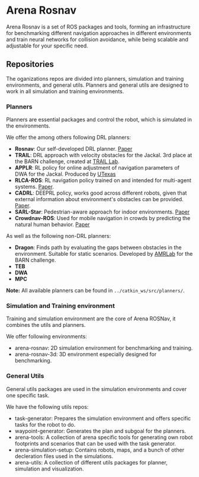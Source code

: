 # Arena Rosnav

Arena Rosnav is a set of ROS packages and tools, forming an infrastructure
for benchmarking different navigation approaches in different environments
and train neural networks for collision avoidance, while being scalable and 
adjustable for your specific need.


## Repositories

The oganizations repos are divided into planners, simulation and training environments, and general utils.
Planners and general utils are designed to work in all simulation and training environments.

### Planners

Planners are essential packages and control the robot, which is simulated in the environments.

We offer the among others following DRL planners:

- **Rosnav**: Our self-developed DRL planner. [Paper](https://arxiv.org/abs/2104.03616)
- **TRAIL**: DRL approach with velocity obstacles for the Jackal. 3rd place at the BARN challenge, created at [TRAIL Lab](https://sites.google.com/site/zhantengxie/home?authuser=0).
- **APPLR**: RL policy for online adjustment of navigation parameters of DWA for the Jackal. Produced by [UTexas](https://www.cs.utexas.edu/~xiao/Research/APPL/APPL.html#applr)
- **RLCA-ROS**: RL navigation policy trained on and intended for multi-agent systems. [Paper](https://arxiv.org/abs/1709.10082).
- **CADRL**: DEEPRL policy, works good across different robots, given that external information about environment's obstacles can be provided. [Paper](https://arxiv.org/abs/1805.01956).
- **SARL-Star**: Pedestrian-aware approach for indoor environments. [Paper](https://ieeexplore.ieee.org/abstract/document/8961764)
- **Crowdnav-ROS**: Used for mobile navigation in crowds by predicting the natural human behavior. [Paper](https://arxiv.org/abs/1809.08835)

As well as the following non-DRL planners:

- **Dragon**: Finds path by evaluating the gaps between obstacles in the environment. Suitable for static scenarios. Developed by [AMRLab](https://www.bezzorobotics.com/) for the BARN challenge.
- **TEB**
- **DWA**
- **MPC**

**Note:**
    All available planners can be found in ```../catkin_ws/src/planners/```.

### Simulation and Training environment

Training and simulation environment are the core of Arena ROSNav, it combines the utils and planners.

We offer following environments:

- arena-rosnav: 2D simulation environment for benchmarking and training.
- arena-rosnav-3d: 3D environment especially designed for benchmarking.

### General Utils

General utils packages are used in the simulation environments and cover one specific task.

We have the following utils repos: 

- task-generator: Prepares the simulation environment and offers specific tasks for the robot to do.
- waypoint-generator: Generates the plan and subgoal for the planners.
- arena-tools: A collection of arena specific tools for generating own robot footprints and scenarios that can be used with the task generator.
- arena-simulation-setup: Contains robots, maps, and a bunch of other decleration files used in the simulations.
- arena-utils: A collection of different utils packages for planner, simulation and visualization.


